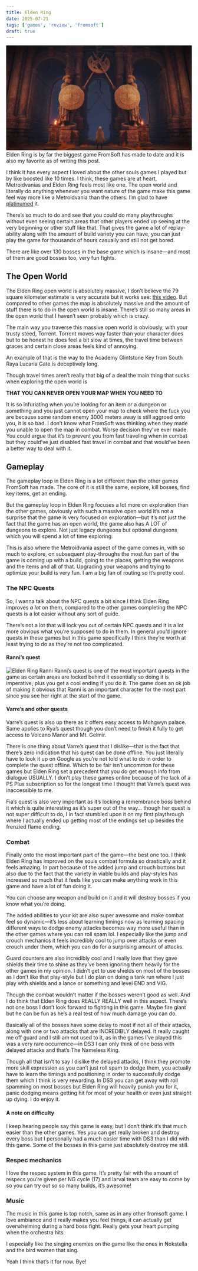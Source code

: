 ```yaml
---
title: Elden Ring
date: 2025-07-21
tags: ['games', 'review', 'fromsoft']
draft: true
---
```

![Elden_Ring.jpg](/images/Elden_Ring.jpg)
Elden Ring is by far the biggest game FromSoft has made to date and it is also my favorite as of writing this post.

I think it has every aspect I loved about the other souls games I played but by like boosted like 10 times. I think, these games are at heart, Metroidvanias and Elden Ring feels most like one. The open world and literally do anything whenever you want nature of the game make this game feel way more like a Metroidvania than the others. I’m glad to have [platinumed](https://youtu.be/QKbSvsgJGgc?feature=shared) it.

There’s so much to do and see that you could do many playthroughs without even seeing certain areas that other players ended up seeing at the very beginning or other stuff like that. That gives the game a lot of replay-ability along with the amount of build variety you can have, you can just play the game for thousands of hours casually and still not get bored.

There are like over 130 bosses in the base game which is insane—and most of them are good bosses too, very fun fights. 

## The Open World
The Elden Ring open world is absolutely massive, I don’t believe the 79 square kilometer estimate is very accurate but it works see: [this video](https://youtu.be/XWQtJiQ1Sm4). But compared to other games the map is absolutely massive and the amount of stuff there is to do in the open world is insane. There’s still so many areas in the open world that I haven’t seen probably which is crazy.

The main way you traverse this massive open world is obviously, with your trusty steed, Torrent. Torrent moves way faster than your character does but to be honest he does feel a bit slow at times, the travel time between graces and certain close areas feels kind of annoying.

An example of that is the way to the Academy Glintstone Key from South Raya Lucaria Gate is deceptively long.

Though travel times aren’t really that big of a deal the main thing that sucks when exploring the open world is

**THAT YOU CAN NEVER OPEN YOUR MAP WHEN YOU NEED TO**

It is so infuriating when you’re looking for an item or a dungeon or something and you just cannot open your map to check where the fuck you are because some random enemy 3000 meters away is still aggroed onto you, it is so bad. I don’t know what FromSoft was thinking when they made you unable to open the map in combat. Worse decision they’ve ever made. You could argue that it’s to prevent you from fast traveling when in combat but they could’ve just disabled fast travel in combat and that would’ve been a better way to deal with it.

## Gameplay
The gameplay loop in Elden Ring is a lot different than the other games FromSoft has made. The core of it is still the same, explore, kill bosses, find key items, get an ending.

But the gameplay loop in Elden Ring focuses a lot more on exploration than the other games, obviously with such a massive open world it’s not a surprise that the game is very focused on exploration—but it’s not just the fact that the game has an open world, the game also has A LOT of dungeons to explore. Not just legacy dungeons but optional dungeons which you will spend a lot of time exploring.

This is also where the Metroidvania aspect of the game comes in, with so much to explore, on subsequent play-throughs the most fun part of the game is coming up with a build, going to the places, getting the weapons and the items and all of that. Upgrading your weapons and trying to optimize your build is very fun. I am a big fan of routing so it’s pretty cool.
### The NPC Quests
So, I wanna talk about the NPC quests a bit since I think Elden Ring improves *a lot* on them, compared to the other games completing the NPC quests is a lot easier without any sort of guide.

There’s not a lot that will lock you out of certain NPC quests and it is a lot more obvious what you’re supposed to do in them. In general you’d ignore quests in these games but in this game specifically I think they’re worth at least trying to do as they’re not too complicated.

#### Ranni’s quest
![Elden Ring Ranni](../../images/Elden_Ring_Ranni.jpeg)
Ranni’s quest is one of the most important quests in the game as certain areas are locked behind it essentially so doing it is imperative, plus you get a cool ending if you do it. The game does an ok job of making it obvious that Ranni is an important character for the most part since you see her right at the start of the game.

#### Varre’s and other quests
Varre’s quest is also up there as it offers easy access to Mohgwyn palace. Same applies to Rya’s quest though you don’t need to finish it fully to get access to Volcano Manor and Mt. Gelmir.

There is one thing about Varre’s quest that I dislike—that is the fact that there’s zero indication that his quest can be done offline. You just literally have to look it up on Google as you’re not told what to do in order to complete the quest offline. Which to be fair isn’t uncommon for these games but Elden Ring set a precedent that you do get enough info from dialogue USUALLY. I don’t play these games online because of the lack of a PS Plus subscription so for the longest time I thought that Varre’s quest was inaccessible to me.

Fia’s quest is also very important as it’s locking a remembrance boss behind it which is quite interesting as it’s super out of the way… though her quest is not super difficult to do, I in fact stumbled upon it on my first playthrough where I actually ended up getting most of the endings set up besides the frenzied flame ending.

### Combat
Finally onto the most important part of the game—the best one too. I think Elden Ring has improved on the souls combat formula so drastically and it feels amazing. In part because of the added jump and crouch buttons but also due to the fact that the variety in viable builds and play-styles has increased so much that it feels like you can make anything work in this game and have a lot of fun doing it.

You can choose any weapon and build on it and it will destroy bosses if you know what you’re doing. 

The added abilities to your kit are also super awesome and make combat feel so dynamic—it’s less about learning timings now as learning spacing different ways to dodge enemy attacks becomes way more useful than in the other games where you can roll spam lol. I especially like the jump and crouch mechanics it feels incredibly cool to jump over attacks or even crouch under them, which you can do for a surprising amount of attacks.

Guard counters are also incredibly cool and I really love that they gave shields their time to shine as they’ve been ignoring them heavily for the other games in my opinion. I didn’t get to use shields on most of the bosses as I don’t like that play-style but I do plan on doing a tank run where I just play with shields and a lance or something and level END and VIG. 

Though the combat wouldn’t matter if the bosses weren’t good as well. And I do think that Elden Ring does REALLY REALLY well in this aspect. There’s not one boss I don’t look forward to fighting in this game. Maybe fire giant but he can be fun as he’s a real test of how much damage you can do.

Basically all of the bosses have some delay to most if not all of their attacks, along with one or two attacks that are INCREDIBLY delayed. It really caught me off guard and I still am not used to it, as in the games I’ve played this was a very rare occurrence—in DS3 I can only think of one boss with delayed attacks and that’s The Nameless King. 

Though all that isn’t to say I dislike the delayed attacks, I think they promote more skill expression as you can’t just roll spam to dodge them, you actually have to learn the timings and positioning in order to successfully dodge them which I think is very rewarding. In DS3 you can get away with roll spamming on most bosses but Elden Ring will heavily punish you for it, panic dodging means getting hit for most of your health or even just straight up dying. I do enjoy it.

#### A note on difficulty 

I keep hearing people say this game is easy, but I don’t think it’s that much easier than the other games. Yes you can get really broken and destroy every boss but I personally had a much easier time with DS3 than I did with this game. Some of the bosses in this game just absolutely destroy me still.

### Respec mechanics

I love the respec system in this game. It’s pretty fair with the amount of respecs you’re given per NG cycle (17) and larval tears are easy to come by so you can try out so so many builds, it’s awesome!

### Music

The music in this game is top notch, same as in any other fromsoft game. I love ambiance and it really makes you feel things, it can actually get overwhelming during a hard boss fight. Really gets your heart pumping when the orchestra hits.

I especially like the singing enemies on the game like the ones in Nokstella and the bird women that sing.

Yeah I think that’s it for now. Bye!



